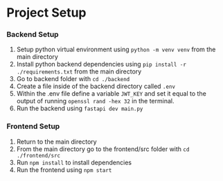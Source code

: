 # Project Setup
### Backend Setup
1. Setup python virtual environment using `python -m venv venv` from the main directory
2. Install python backend dependencies using `pip install -r ./requirements.txt` from the main directory
3. Go to backend folder with `cd ./backend`
4. Create a file inside of the backend directory called `.env`
5. Within the .env file define a variable `JWT_KEY` and set it equal to the output of running `openssl rand -hex 32` in the terminal.
6. Run the backend using `fastapi dev main.py`
### Frontend Setup
1. Return to the main directory
2. From the main directory go to the frontend/src folder with `cd ./frontend/src`
3. Run `npm install` to install dependencies
4. Run the frontend using `npm start`